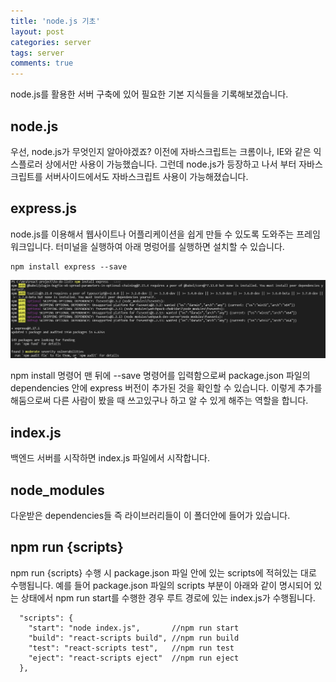 ```yaml
---
title: 'node.js 기초'
layout: post
categories: server
tags: server
comments: true
---
```


node.js를 활용한 서버 구축에 있어 필요한 기본 지식들을 기록해보겠습니다.

## node.js
우선, node.js가 무엇인지 알아야겠죠? 이전에 자바스크립트는 크롬이나, IE와 같은 익스플로러 상에서만 사용이 가능했습니다. 그런데 node.js가 등장하고 나서 부터 자바스크립트를 서버사이드에서도 자바스크립트 사용이 가능해졌습니다.

## express.js
node.js를 이용해서 웹사이트나 어플리케이션을 쉽게 만들 수 있도록 도와주는 프레임워크입니다.
터미널을 실행하여 아래 명렁어를 실행하면 설치할 수 있습니다.
```
npm install express --save
```
![download-express-js](/assets\img/download-express-js.png)

npm install 명령어 맨 뒤에 --save 명령어를 입력함으로써 package.json 파일의 dependencies 안에 express 버전이 추가된 것을 확인할 수 있습니다. 이렇게 추가를 해둠으로써 다른 사람이 봤을 때 쓰고있구나 하고 알 수 있게 해주는 역할을 합니다.

## index.js
백엔드 서버를 시작하면 index.js 파일에서 시작합니다.

## node_modules
다운받은 dependencies들 즉 라이브러리들이 이 폴더안에 들어가 있습니다.

## npm run {scripts}
npm run {scripts} 수행 시 package.json 파일 안에 있는 scripts에 적혀있는 대로 수행됩니다. 예를 들어 package.json 파일의 scripts 부분이 아래와 같이 명시되어 있는 상태에서 npm run start를 수행한 경우 루트 경로에 있는 index.js가 수행됩니다.
```
  "scripts": {
    "start": "node index.js",       //npm run start
    "build": "react-scripts build", //npm run build
    "test": "react-scripts test",   //npm run test
    "eject": "react-scripts eject"  //npm run eject
  },
```

<!--author-->